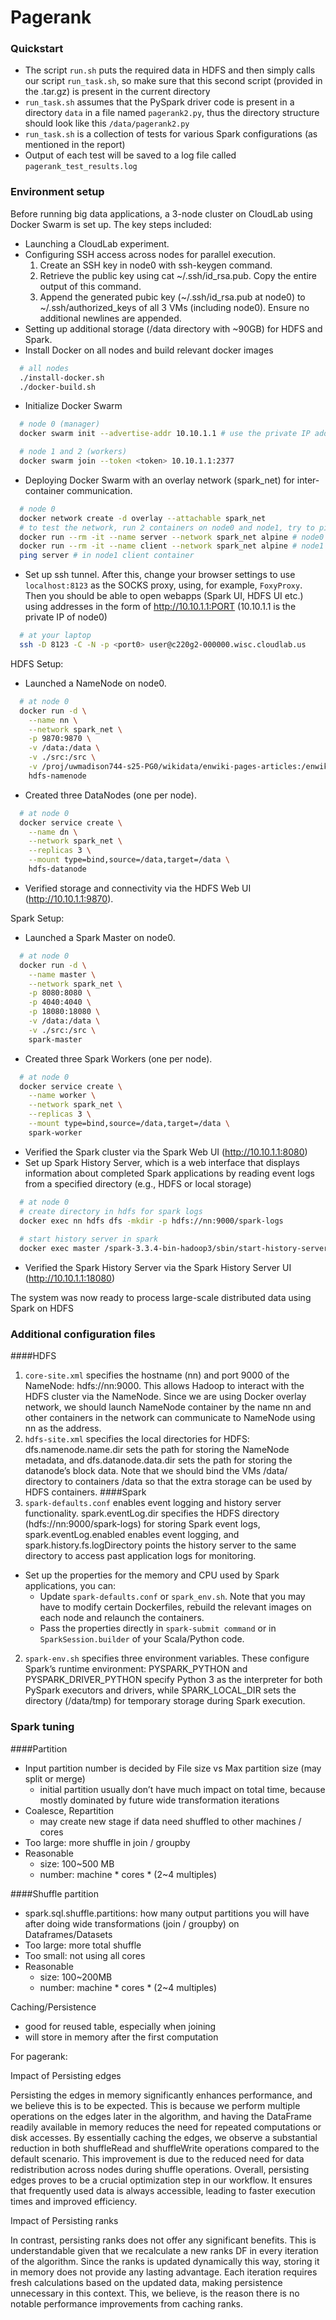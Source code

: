 # Pagerank

### Quickstart
- The script `run.sh` puts the required data in HDFS and then simply calls our script `run_task.sh`, so make sure that this second script (provided in the .tar.gz) is present in the current directory
- `run_task.sh` assumes that the PySpark driver code is present in a directory `data` in a file named `pagerank2.py`,
thus the directory structure should look like this `/data/pagerank2.py`
- `run_task.sh` is a collection of tests for various Spark configurations (as mentioned in the report)
- Output of each test will be saved to a log file called `pagerank_test_results.log`

### Environment setup
Before running big data applications, a 3-node cluster on CloudLab using Docker Swarm is set up. The key steps included:
* Launching a CloudLab experiment.
* Configuring SSH access across nodes for parallel execution.
  1. Create an SSH key in node0 with ssh-keygen command.
  2. Retrieve the public key using cat ~/.ssh/id_rsa.pub. Copy the entire output of this command.
  3. Append the generated pubic key (~/.ssh/id_rsa.pub at node0) to ~/.ssh/authorized_keys of all 3 VMs (including node0). Ensure no additional newlines are appended.
* Setting up additional storage (/data directory with ~90GB) for HDFS and Spark.
* Install Docker on all nodes and build relevant docker images
```bash
  # all nodes
  ./install-docker.sh	
  ./docker-build.sh
```
* Initialize Docker Swarm
```bash
  # node 0 (manager)
  docker swarm init --advertise-addr 10.10.1.1 # use the private IP address of node0 (10.10.1.1)

  # node 1 and 2 (workers)
  docker swarm join --token <token> 10.10.1.1:2377
```
* Deploying Docker Swarm with an overlay network (spark_net) for inter-container communication.
```bash
  # node 0
  docker network create -d overlay --attachable spark_net
  # to test the network, run 2 containers on node0 and node1, try to ping
  docker run --rm -it --name server --network spark_net alpine # node0
  docker run --rm -it --name client --network spark_net alpine # node1
  ping server # in node1 client container
```
* Set up ssh tunnel. After this, change your browser settings to use `localhost:8123` as the SOCKS proxy, using, for example, `FoxyProxy`. Then you should be able to open webapps (Spark UI, HDFS UI etc.) using addresses in the form of http://10.10.1.1:PORT (10.10.1.1 is the private IP of node0)
```bash
  # at your laptop
  ssh -D 8123 -C -N -p <port0> user@c220g2-000000.wisc.cloudlab.us
```

HDFS Setup:
* Launched a NameNode on node0.
```bash
  # at node 0
  docker run -d \
  	--name nn \
  	--network spark_net \
  	-p 9870:9870 \
  	-v /data:/data \
  	-v ./src:/src \
  	-v /proj/uwmadison744-s25-PG0/wikidata/enwiki-pages-articles:/enwiki-pages-articles \
  	hdfs-namenode
```
* Created three DataNodes (one per node).
```bash
  # at node 0
  docker service create \
  	--name dn \
  	--network spark_net \
  	--replicas 3 \
  	--mount type=bind,source=/data,target=/data \
  	hdfs-datanode
```
* Verified storage and connectivity via the HDFS Web UI (http://10.10.1.1:9870).
<p>
  
Spark Setup:
* Launched a Spark Master on node0.
```bash
  # at node 0
  docker run -d \
  	--name master \
  	--network spark_net \
  	-p 8080:8080 \
  	-p 4040:4040 \
  	-p 18080:18080 \
  	-v /data:/data \
  	-v ./src:/src \
  	spark-master
```
* Created three Spark Workers (one per node).
```bash
  # at node 0
  docker service create \
  	--name worker \
  	--network spark_net \
  	--replicas 3 \
  	--mount type=bind,source=/data,target=/data \
  	spark-worker
```
* Verified the Spark cluster via the Spark Web UI (http://10.10.1.1:8080)
* Set up Spark History Server, which is a web interface that displays information about completed Spark applications by reading event logs from a specified directory (e.g., HDFS or local storage)
```bash
  # at node 0
  # create directory in hdfs for spark logs
  docker exec nn hdfs dfs -mkdir -p hdfs://nn:9000/spark-logs
  
  # start history server in spark
  docker exec master /spark-3.3.4-bin-hadoop3/sbin/start-history-server.sh
```
* Verified the Spark History Server via the Spark History Server UI (http://10.10.1.1:18080)

The system was now ready to process large-scale distributed data using Spark on HDFS

### Additional configuration files
####HDFS
1. `core-site.xml` specifies the hostname (nn) and port 9000 of the NameNode: hdfs://nn:9000. This allows Hadoop to interact with the HDFS cluster via the NameNode. Since we are using Docker overlay network, we should launch NameNode container by the name nn and other containers in the network can communicate to NameNode using nn as the address.
2. `hdfs-site.xml` specifies the local directories for HDFS: dfs.namenode.name.dir sets the path for storing the NameNode metadata, and dfs.datanode.data.dir sets the path for storing the datanode’s block data. Note that we should bind the VMs /data/ directory to containers /data so that the extra storage can be used by HDFS containers.
####Spark
1. `spark-defaults.conf` enables event logging and history server functionality. spark.eventLog.dir specifies the HDFS directory (hdfs://nn:9000/spark-logs) for storing Spark event logs, spark.eventLog.enabled enables event logging, and spark.history.fs.logDirectory points the history server to the same directory to access past application logs for monitoring.
  * Set up the properties for the memory and CPU used by Spark applications, you can:
    * Update `spark-defaults.conf` or `spark_env.sh`. Note that you may have to modify certain Dockerfiles, rebuild the relevant images on each node and relaunch the containers.
    * Pass the properties directly in `spark-submit command` or in `SparkSession.builder` of your Scala/Python code. 
2. `spark-env.sh` specifies three environment variables. These configure Spark’s runtime environment: PYSPARK_PYTHON and PYSPARK_DRIVER_PYTHON specify Python 3 as the interpreter for both PySpark executors and drivers, while SPARK_LOCAL_DIR sets the directory (/data/tmp) for temporary storage during Spark execution.

### Spark tuning

####Partition
* Input partition number is decided by File size vs Max partition size (may split or merge)
  * initial partition usually don’t have much impact on total time, because mostly dominated by future wide transformation iterations
* Coalesce, Repartition
  * may create new stage if data need shuffled to other machines / cores
* Too large: more shuffle in join / groupby
* Reasonable
  * size: 100~500 MB
  * number: machine * cores * (2~4 multiples)

####Shuffle partition
* spark.sql.shuffle.partitions: how many output partitions you will have after doing wide transformations (join / groupby) on Dataframes/Datasets
* Too large: more total shuffle
* Too small: not using all cores
* Reasonable
  * size: 100~200MB
  * number: machine * cores * (2~4 multiples)

Caching/Persistence
* good for reused table, especially when joining
* will store in memory after the first computation

For pagerank: <p>
Impact of Persisting edges <p>
Persisting the edges in memory significantly enhances performance, and we believe this is to be expected. This is because we perform multiple operations on the edges later in the algorithm, and having the DataFrame readily available in memory reduces the need for repeated computations or disk accesses. By essentially caching the edges, we observe a substantial reduction in both shuffleRead and shuffleWrite operations compared to the default scenario. This improvement is due to the reduced need for data redistribution across nodes during shuffle operations. Overall, persisting edges proves to be a crucial optimization step in our workflow. It ensures that frequently used data is always accessible, leading to faster execution times and improved efficiency.

Impact of Persisting ranks <p>
In contrast, persisting ranks does not offer any significant benefits. This is understandable given that we recalculate a new ranks DF in every iteration of the algorithm. Since the ranks is updated dynamically this way, storing it in memory does not provide any lasting advantage. Each iteration requires fresh calculations based on the updated data, making persistence unnecessary in this context. This, we believe, is the reason there is no notable performance improvements from caching ranks.

